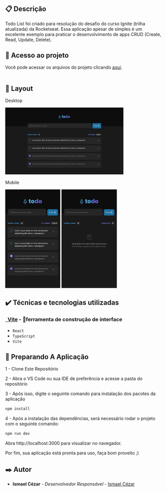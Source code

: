 # 

## 📋 Descrição
Todo List foi criado para resolução do desafio do curso Ignite (trilha atualizada) da Rocketseat. Essa aplicação apesar de simples é um excelente exemplo para praticar o desenvolvimento de apps CRUD (Create, Read, Update, Delete).

## 📁 Acesso ao projeto
Você pode acessar os arquivos do projeto clicando [aqui](https://ismaelczar.github.io/todo-list/). <br /><br />

## 🎨 Layout 

Desktop
<p >
  <img src='./public/desktop-screenshot.png' width="75%">
</p>

Mobile
<p >
  <img src='./public/mobile-screenshot-1.png' width="35%">
  <img src='./public/mobile-screenshot-2.png' width="35%">
</p>


## ✔️ Técnicas e tecnologias utilizadas

<h3><a href="https://vitejs.dev/">&nbsp Vite</a> - 🚀ferramenta de construção de interface</h3>

- ``React``
- ``TypeScript``
- ``Vite``

## 🚀 Preparando A Aplicação

1 - Clone Este Repositório

2 - Abra o VS Code ou sua IDE de preferência e acesse a pasta do repositório

3 - Após isso, digite o seguinte comando para instalação dos pacotes da aplicação

```jsx
npm install
```

4 - Após a instalação das dependências, será necessário rodar o projeto com o seguinte comando:

```jsx
npm run dev
```
Abra http://localhost:3000 para visualizar no navegador.

Por fim, sua aplicação está pronta para uso, faça bom proveito ;)

## ✒️ Autor

- **Ismael Cézar** - _Desenvolvedor Responsável_ - [Ismael Cézar ](https://github.com/ismaelczar)
